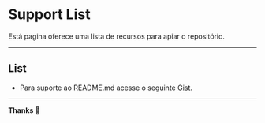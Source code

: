 # Support List
Está pagina oferece uma lista de recursos para apiar o repositório.

---
## List
- Para suporte ao README.md acesse o seguinte [Gist](https://gist.github.com/thazsobral/4a4da5bc3c12430954dd972a149aca31).

---
**Thanks** 🤙
